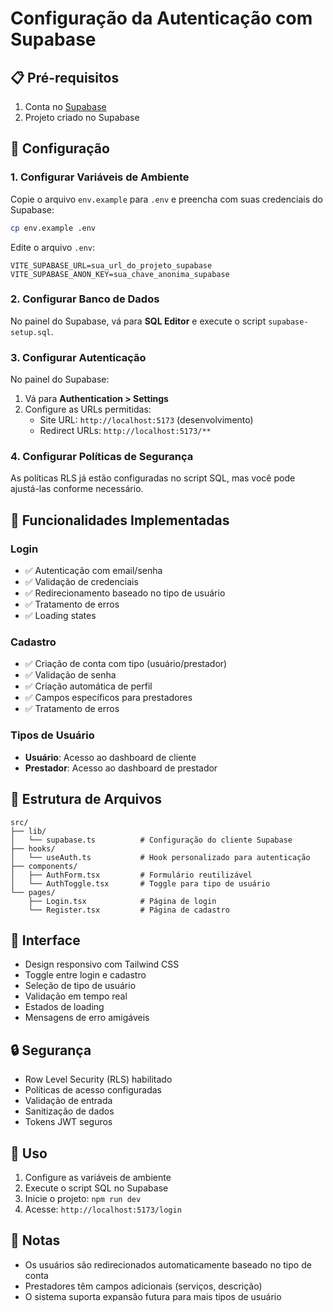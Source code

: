 # Configuração da Autenticação com Supabase

## 📋 Pré-requisitos

1. Conta no [Supabase](https://supabase.com)
2. Projeto criado no Supabase

## 🚀 Configuração

### 1. Configurar Variáveis de Ambiente

Copie o arquivo `env.example` para `.env` e preencha com suas credenciais do Supabase:

```bash
cp env.example .env
```

Edite o arquivo `.env`:
```env
VITE_SUPABASE_URL=sua_url_do_projeto_supabase
VITE_SUPABASE_ANON_KEY=sua_chave_anonima_supabase
```

### 2. Configurar Banco de Dados

No painel do Supabase, vá para **SQL Editor** e execute o script `supabase-setup.sql`.

### 3. Configurar Autenticação

No painel do Supabase:

1. Vá para **Authentication > Settings**
2. Configure as URLs permitidas:
   - Site URL: `http://localhost:5173` (desenvolvimento)
   - Redirect URLs: `http://localhost:5173/**`

### 4. Configurar Políticas de Segurança

As políticas RLS já estão configuradas no script SQL, mas você pode ajustá-las conforme necessário.

## 🎯 Funcionalidades Implementadas

### Login
- ✅ Autenticação com email/senha
- ✅ Validação de credenciais
- ✅ Redirecionamento baseado no tipo de usuário
- ✅ Tratamento de erros
- ✅ Loading states

### Cadastro
- ✅ Criação de conta com tipo (usuário/prestador)
- ✅ Validação de senha
- ✅ Criação automática de perfil
- ✅ Campos específicos para prestadores
- ✅ Tratamento de erros

### Tipos de Usuário
- **Usuário**: Acesso ao dashboard de cliente
- **Prestador**: Acesso ao dashboard de prestador

## 🔧 Estrutura de Arquivos

```
src/
├── lib/
│   └── supabase.ts          # Configuração do cliente Supabase
├── hooks/
│   └── useAuth.ts           # Hook personalizado para autenticação
├── components/
│   ├── AuthForm.tsx         # Formulário reutilizável
│   └── AuthToggle.tsx       # Toggle para tipo de usuário
└── pages/
    ├── Login.tsx            # Página de login
    └── Register.tsx         # Página de cadastro
```

## 🎨 Interface

- Design responsivo com Tailwind CSS
- Toggle entre login e cadastro
- Seleção de tipo de usuário
- Validação em tempo real
- Estados de loading
- Mensagens de erro amigáveis

## 🔒 Segurança

- Row Level Security (RLS) habilitado
- Políticas de acesso configuradas
- Validação de entrada
- Sanitização de dados
- Tokens JWT seguros

## 🚀 Uso

1. Configure as variáveis de ambiente
2. Execute o script SQL no Supabase
3. Inicie o projeto: `npm run dev`
4. Acesse: `http://localhost:5173/login`

## 📝 Notas

- Os usuários são redirecionados automaticamente baseado no tipo de conta
- Prestadores têm campos adicionais (serviços, descrição)
- O sistema suporta expansão futura para mais tipos de usuário 